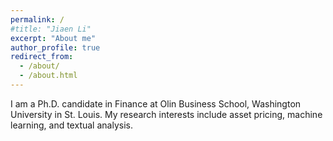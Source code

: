 ```yaml
---
permalink: /
#title: "Jiaen Li"
excerpt: "About me"
author_profile: true
redirect_from: 
  - /about/
  - /about.html
---
```


I am a Ph.D. candidate in Finance at Olin Business School, Washington University in St. Louis. My research interests include asset pricing, machine learning, and textual analysis. 


